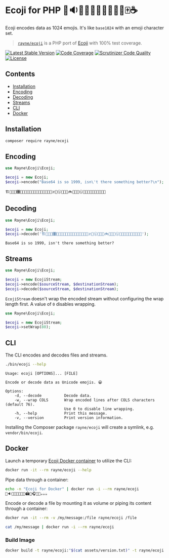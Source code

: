 # Ecoji for PHP 🏣🔉🦐🔼🍉🔹🦒📲🐒🍍🀄☕

Ecoji encodes data as 1024 emojis.
It's like `base1024` with an emoji character set.

> [`rayne/ecoji`](https://packagist.org/packages/rayne/ecoji) is a PHP port of [Ecoji](https://github.com/keith-turner/ecoji) with 100% test coverage.

[![Latest Stable Version](https://poser.pugx.org/rayne/ecoji/v/stable)](https://packagist.org/packages/rayne/ecoji)
[![Code Coverage](https://scrutinizer-ci.com/g/rayne/ecoji-php/badges/coverage.png?b=master)](https://scrutinizer-ci.com/g/rayne/ecoji-php/?branch=master)
[![Scrutinizer Code Quality](https://scrutinizer-ci.com/g/rayne/ecoji-php/badges/quality-score.png?b=master)](https://scrutinizer-ci.com/g/rayne/ecoji-php/?branch=master)
[![License](https://poser.pugx.org/rayne/ecoji/license)](https://packagist.org/packages/rayne/ecoji)

## Contents

* [Installation](#installation)
* [Encoding](#encoding)
* [Decoding](#decoding)
* [Streams](#streams)
* [CLI](#cli)
* [Docker](#docker)

## Installation

```bash
composer require rayne/ecoji
```

## Encoding

```php
use Rayne\Ecoji\Ecoji;

$ecoji = new Ecoji;
$ecoji->encode("Base64 is so 1999, isn\'t there something better?\n");
```

```
🏗📩🎦🐇🎛📘🔯🚜💞😽🆖🐊🎱🥁🚄🌱💞😭💮🇵💢🕥🐭🔸🍉🚲🦑🐶💢🕥🔮🔺🍉📸🐮🌼👦🚟🥴📑
```

## Decoding

```php
use Rayne\Ecoji\Ecoji;

$ecoji = new Ecoji;
$ecoji->decode('🏗📩🎦🐇🎛📘🔯🚜💞😽🆖🐊🎱🥁🚄🌱💞😭💮🇵💢🕥🐭🔸🍉🚲🦑🐶💢🕥🔮🔺🍉📸🐮🌼👦🚟🥴📑');
```

```
Base64 is so 1999, isn't there something better?
```

## Streams

```php
use Rayne\Ecoji\Ecoji;

$ecoji = new EcojiStream;
$ecoji->encode($sourceStream, $destinationStream);
$ecoji->decode($sourceStream, $destinationStream);
```

`EcojiStream` doesn't wrap the encoded stream without configuring the wrap length first.
A value of `0` disables wrapping.

```php
use Rayne\Ecoji\Ecoji;

$ecoji = new EcojiStream;
$ecoji->setWrap(80);
```

## CLI

The CLI encodes and decodes files and streams.

```bash
./bin/ecoji --help
```

```
Usage: ecoji [OPTIONS]... [FILE]

Encode or decode data as Unicode emojis. 😁

Options:
    -d, --decode          Decode data.
    -w, --wrap COLS       Wrap encoded lines after COLS characters (default 76).
                          Use 0 to disable line wrapping.
    -h, --help            Print this message.
    -v, --version         Print version information.
```

Installing the Composer package `rayne/ecoji` will create a symlink, e.g. `vendor/bin/ecoji`.

## Docker

Launch a temporary [Ecoji Docker container](https://hub.docker.com/r/rayne/ecoji) to utilize the CLI:

```bash
docker run -it --rm rayne/ecoji --help
```

Pipe data through a container:

```bash
echo -n "Ecoji for Docker" | docker run -i --rm rayne/ecoji
🏣🔉🦐🔼🍉🔹🦒📲🏟🙁🎧🤒💙☕☕☕
```

Encode or decode a file by mounting it as volume
or piping its content through a container:

```bash
docker run -it --rm -v /my/message:/file rayne/ecoji /file
```

```bash
cat /my/message | docker run -i --rm rayne/ecoji
```

### Build Image

```bash
docker build -t rayne/ecoji:"$(cat assets/version.txt)" -t rayne/ecoji:latest .
```
